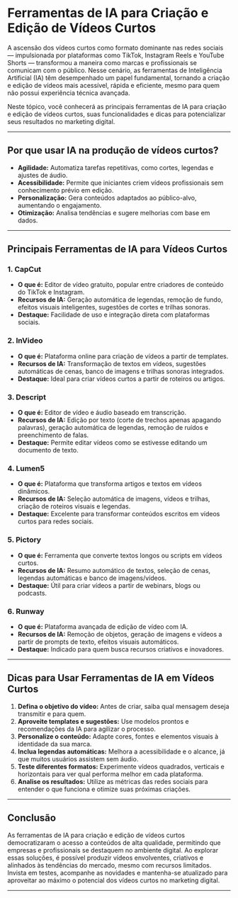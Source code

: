 
# Ferramentas de IA para Criação e Edição de Vídeos Curtos

A ascensão dos vídeos curtos como formato dominante nas redes sociais — impulsionada por plataformas como TikTok, Instagram Reels e YouTube Shorts — transformou a maneira como marcas e profissionais se comunicam com o público. Nesse cenário, as ferramentas de Inteligência Artificial (IA) têm desempenhado um papel fundamental, tornando a criação e edição de vídeos mais acessível, rápida e eficiente, mesmo para quem não possui experiência técnica avançada.

Neste tópico, você conhecerá as principais ferramentas de IA para criação e edição de vídeos curtos, suas funcionalidades e dicas para potencializar seus resultados no marketing digital.

---

## Por que usar IA na produção de vídeos curtos?

- **Agilidade:** Automatiza tarefas repetitivas, como cortes, legendas e ajustes de áudio.
- **Acessibilidade:** Permite que iniciantes criem vídeos profissionais sem conhecimento prévio em edição.
- **Personalização:** Gera conteúdos adaptados ao público-alvo, aumentando o engajamento.
- **Otimização:** Analisa tendências e sugere melhorias com base em dados.

---

## Principais Ferramentas de IA para Vídeos Curtos

### 1. **CapCut**

- **O que é:** Editor de vídeo gratuito, popular entre criadores de conteúdo do TikTok e Instagram.
- **Recursos de IA:** Geração automática de legendas, remoção de fundo, efeitos visuais inteligentes, sugestões de cortes e trilhas sonoras.
- **Destaque:** Facilidade de uso e integração direta com plataformas sociais.

### 2. **InVideo**

- **O que é:** Plataforma online para criação de vídeos a partir de templates.
- **Recursos de IA:** Transformação de textos em vídeos, sugestões automáticas de cenas, banco de imagens e trilhas sonoras integrados.
- **Destaque:** Ideal para criar vídeos curtos a partir de roteiros ou artigos.

### 3. **Descript**

- **O que é:** Editor de vídeo e áudio baseado em transcrição.
- **Recursos de IA:** Edição por texto (corte de trechos apenas apagando palavras), geração automática de legendas, remoção de ruídos e preenchimento de falas.
- **Destaque:** Permite editar vídeos como se estivesse editando um documento de texto.

### 4. **Lumen5**

- **O que é:** Plataforma que transforma artigos e textos em vídeos dinâmicos.
- **Recursos de IA:** Seleção automática de imagens, vídeos e trilhas, criação de roteiros visuais e legendas.
- **Destaque:** Excelente para transformar conteúdos escritos em vídeos curtos para redes sociais.

### 5. **Pictory**

- **O que é:** Ferramenta que converte textos longos ou scripts em vídeos curtos.
- **Recursos de IA:** Resumo automático de textos, seleção de cenas, legendas automáticas e banco de imagens/vídeos.
- **Destaque:** Útil para criar vídeos a partir de webinars, blogs ou podcasts.

### 6. **Runway**

- **O que é:** Plataforma avançada de edição de vídeo com IA.
- **Recursos de IA:** Remoção de objetos, geração de imagens e vídeos a partir de prompts de texto, efeitos visuais automáticos.
- **Destaque:** Indicado para quem busca recursos criativos e inovadores.

---

## Dicas para Usar Ferramentas de IA em Vídeos Curtos

1. **Defina o objetivo do vídeo:** Antes de criar, saiba qual mensagem deseja transmitir e para quem.
2. **Aproveite templates e sugestões:** Use modelos prontos e recomendações da IA para agilizar o processo.
3. **Personalize o conteúdo:** Adapte cores, fontes e elementos visuais à identidade da sua marca.
4. **Inclua legendas automáticas:** Melhora a acessibilidade e o alcance, já que muitos usuários assistem sem áudio.
5. **Teste diferentes formatos:** Experimente vídeos quadrados, verticais e horizontais para ver qual performa melhor em cada plataforma.
6. **Analise os resultados:** Utilize as métricas das redes sociais para entender o que funciona e otimize suas próximas criações.

---

## Conclusão

As ferramentas de IA para criação e edição de vídeos curtos democratizaram o acesso a conteúdos de alta qualidade, permitindo que empresas e profissionais se destaquem no ambiente digital. Ao explorar essas soluções, é possível produzir vídeos envolventes, criativos e alinhados às tendências do mercado, mesmo com recursos limitados. Invista em testes, acompanhe as novidades e mantenha-se atualizado para aproveitar ao máximo o potencial dos vídeos curtos no marketing digital.

---
```